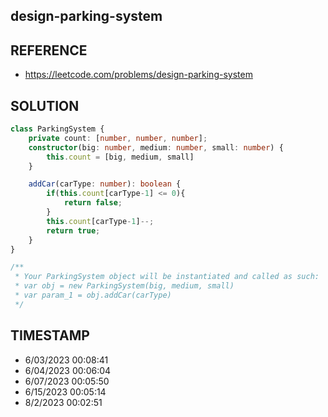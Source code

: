 ## design-parking-system

## REFERENCE

- https://leetcode.com/problems/design-parking-system

## SOLUTION

``` Typescript
class ParkingSystem {
    private count: [number, number, number];
    constructor(big: number, medium: number, small: number) {
        this.count = [big, medium, small]
    }

    addCar(carType: number): boolean {
        if(this.count[carType-1] <= 0){
            return false;
        }
        this.count[carType-1]--;
        return true;
    }
}

/**
 * Your ParkingSystem object will be instantiated and called as such:
 * var obj = new ParkingSystem(big, medium, small)
 * var param_1 = obj.addCar(carType)
 */
```

## TIMESTAMP

- 6/03/2023 00:08:41
- 6/04/2023 00:06:04
- 6/07/2023 00:05:50
- 6/15/2023 00:05:14
- 8/2/2023 00:02:51
